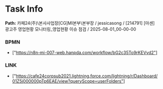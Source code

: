 # Task Info

**Path:** 카페24(주)\본사사업장\[CG]MI본부\본부장 / jessicasong / [214791] [마센] 광고주 영업현황 모니터링_영업현황 이슈 점검 / 2025-08-01_00-00-00

### BPMN
- ["https://n8n-mi-007-web.hanpda.com/workflow/bG2c35To9rKEVvd2"]

### LINK
- ["https://cafe24corpsub2021.lightning.force.com/lightning/r/Dashboard/01Z5j000000pTp6EAE/view?queryScope=userFolders"]

